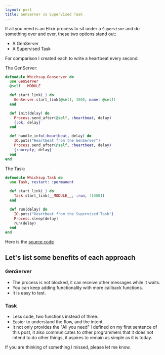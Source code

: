 ```yaml
---
layout: post
title: GenServer vs Supervised Task
---
```


If all you need is an Elixir process to sit under a `Supervisor` and do something over and over, these two options stand out:
- A GenServer
- A Supervised Task

For comparison I created each to write a heartbeat every second.

The GenServer:
```elixir
defmodule Whichsup.Genserver do
  use GenServer
  @self __MODULE__

  def start_link(_) do
    GenServer.start_link(@self, 1000, name: @self)
  end

  def init(delay) do
    Process.send_after(@self, :heartbeat, delay)
    {:ok, delay}
  end

  def handle_info(:heartbeat, delay) do
    IO.puts("Heartbeat from the GenServer")
    Process.send_after(@self, :heartbeat, delay)
    {:noreply, delay}
  end
end
```

The Task:
```elixir
defmodule Whichsup.Task do
  use Task, restart: :permanent

  def start_link(_) do
    Task.start_link(__MODULE__, :run, [1000])
  end

  def run(delay) do
    IO.puts("Heartbeat from the Supervised Task")
    Process.sleep(delay)
    run(delay)
  end
end
```

Here is the [source code](https://github.com/dewetblomerus/whichsup)

## Let's list some benefits of each approach

### GenServer
- The process is not blocked, it can receive other messages while it waits.
- You can keep adding functionality with more callback functions.
- It is easy to test.

### Task
- Less code, two functions instead of three.
- Easier to understand the flow, and the intent.
- It not only provides the "All you need" I defined on my first sentence of this post, it also communicates to other programmers that it does not intend to do other things, it aspires to remain as simple as it is today.

If you are thinking of something I missed, please let me know.
